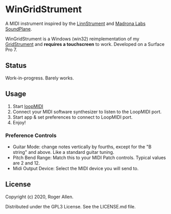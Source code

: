 # WinGridStrument

A MIDI instrument inspired by the [LinnStrument](http://www.rogerlinndesign.com/linnstrument.html) and 
[Madrona Labs SoundPlane](http://madronalabs.com/soundplane).

WinGridStrument is a Windows (win32) reimplementation of my [GridStrument](https://github.com/rogerallen/GridStrument) 
and **requires a touchscreen** to work.  Developed on a Surface Pro 7.

## Status

Work-in-progress.  Barely works.

## Usage

1. Start [loopMIDI](http://www.tobias-erichsen.de/software/loopmidi.html) 
2. Connect your MIDI software synthesizer to listen to the LoopMIDI port.
3. Start app & set preferences to connect to LoopMIDI port.
4. Enjoy!

### Preference Controls

- Guitar Mode: change notes vertically by fourths, except for the "B string" and above.  Like a standard guitar tuning.
- Pitch Bend Range: Match this to your MIDI Patch controls.  Typical values are 2 and 12.
- Midi Output Device: Select the MIDI device you will send to.

## License

Copyright (c) 2020, Roger Allen.

Distributed under the GPL3 License.  See the LICENSE.md file.
